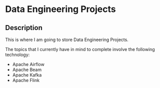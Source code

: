 # Data Engineering Projects

## Description
This is where I am going to store Data Engineering Projects. 

The topics that I currently have in mind to complete involve the following technology:

- Apache Airflow
- Apache Beam
- Apache Kafka
- Apache Flink
